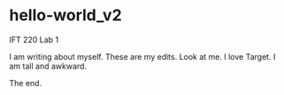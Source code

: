 # hello-world_v2
IFT 220 Lab 1

I am writing about myself.
These are my edits.
Look at me.
I love Target.
I am tall and awkward. 

The end. 
